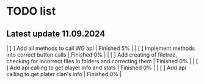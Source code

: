 # TODO list
## Latest update 11.09.2024
| [ ] Add all methods to call WG api | Finished 5% |
| [ ] Implement methods into correct button calls | Finished 0% |
| [ ] Add creating of filetree, checking for incorrect files in folders and correcting them | Finished 0% |
| [ ] Add api calling to get player info and stats | Finished 0% |
| [ ] Add api calling to get plater clan's info | Finished 0% |